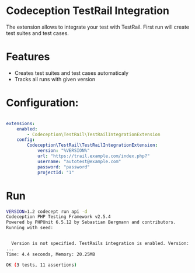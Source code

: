 # Codeception TestRail Integration

The extension allows to integrate your test with TestRail. First run will create test suites and test cases.

# Features
 * Creates test suites and test cases automaticaly
 * Tracks all runs with given version

# Configuration:
```yml

extensions:
    enabled:
        - Codeception\TestRail\TestRailIntegrationExtension
    config:
        Codeception\TestRail\TestRailIntegrationExtension:
            version: "%VERSION%"
            url: "https://trail.example.com/index.php?"
            username: "autotest@example.com"
            password: "password"
            projectId: "1"

```

# Run
```bash
VERSION=1.2 codecept run api -d 
Codeception PHP Testing Framework v2.5.4
Powered by PHPUnit 6.5.12 by Sebastian Bergmann and contributors.
Running with seed:


  Version is not specified. TestRails integration is enabled. Version: 1.2
...
Time: 4.4 seconds, Memory: 20.25MB

OK (3 tests, 11 assertions)
```
